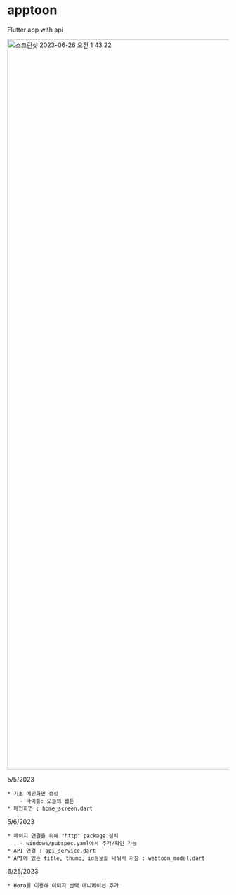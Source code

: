 # apptoon

Flutter app with api

<img width="1660" alt="스크린샷 2023-06-26 오전 1 43 22" src="https://github.com/bladnoch/Webtoon_App/assets/112937442/5fe14b7a-7d7a-4890-8126-f2c4d3971adc">

    
5/5/2023

    * 기초 메인화면 생성
        - 타이틀: 오늘의 웹툰
    * 메인화면 : home_screen.dart

5/6/2023

    * 페이지 연결을 위해 "http" package 설치
        - windows/pubspec.yaml에서 추가/확인 가능
    * API 연결 : api_service.dart
    * API에 있는 title, thumb, id정보를 나눠서 저장 : webtoon_model.dart
        
6/25/2023
    
    * Hero를 이용해 이미지 선택 애니메이션 추가 
